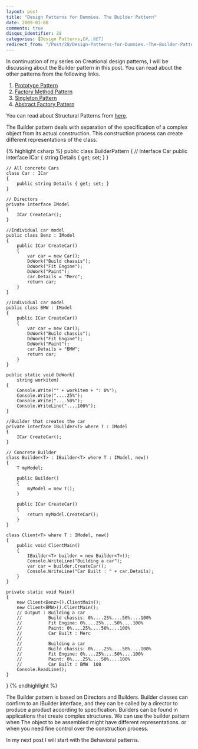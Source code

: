 ```yaml
---
layout: post
title: "Design Patterns for Dummies. The Builder Pattern"
date: 2009-01-08
comments: true
disqus_identifier: 28
categories: [Design Patterns,C#,.NET]
redirect_from: "/Post/28/Design-Patterns-for-Dummies.-The-Builder-Pattern.aspx/"
---
```

In continuation of my series on Creational design patterns, I will be
discussing about the Builder pattern in this post. You can read about
the other patterns from the following links.
<!--more-->
1.  [Prototype
    Pattern](/2008/12/15/Design-Patterns-For-Dummies.-The-Prototype-Pattern/)
2.  [Factory Method
    Pattern](/2008/12/18/Design-Patterns-For-Dummies.-The-Factory-Method-Pattern/)
3.  [Singleton
    Pattern](/2008/12/22/Design-Patterns-for-Dummies.-The-Singleton-Pattern/)
4.  [Abstract Factory
    Pattern](/2009/01/05/Design-Patterns-for-Dummies.-The-Abstract-Factory-Pattern/)

You can read about Structural Patterns from
[here](/2008/12/15/Structural-Design-Patterns/).

The Builder pattern deals with separation of the specification of a
complex object from its actual construction. This construction process
can create different representations of the class.

{% highlight csharp %}
public class BuilderPattern
{
    // Interface Car
    public interface ICar
    {
        string Details { get; set; }
    }

    // All concrete Cars
    class Car : ICar
    {
        public string Details { get; set; }
    }

    // Directors
    private interface IModel
    {
        ICar CreateCar();
    }

    //Individual car model
    public class Benz : IModel
    {
        public ICar CreateCar()
        {
            var car = new Car();
            DoWork("Build chassis");
            DoWork("Fit Engine");
            DoWork("Paint");
            car.Details = "Merc";
            return car;
        }
    }

    //Individual car model
    public class BMW : IModel
    {
        public ICar CreateCar()
        {
            var car = new Car();
            DoWork("Build chassis");
            DoWork("Fit Engine");
            DoWork("Paint");
            car.Details = "BMW";
            return car;
        }
    }

    public static void DoWork(
        string workitem)
    {
        Console.Write("" + workitem + ": 0%");
        Console.Write("....25%");
        Console.Write("....50%");
        Console.WriteLine("....100%");
    }

    //Builder that creates the car
    private interface IBuilder<T> where T : IModel
    {
        ICar CreateCar();
    }

    // Concrete Builder
    class Builder<T> : IBuilder<T> where T : IModel, new()
    {
        T myModel;

        public Builder()
        {
            myModel = new T();
        }

        public ICar CreateCar()
        {
            return myModel.CreateCar();
        }
    }

    class Client<T> where T : IModel, new()
    {
        public void ClientMain()
        {
            IBuilder<T> builder = new Builder<T>();
            Console.WriteLine("Building a car");
            var car = builder.CreateCar();
            Console.WriteLine("Car Built : " + car.Details);
        }
    }

    private static void Main()
    {
        new Client<Benz>().ClientMain();
        new Client<BMW>().ClientMain();
        // Output : Building a car
        //          Build chassis: 0%....25%....50%....100%
        //          Fit Engine: 0%....25%....50%....100%  
        //          Paint: 0%....25%....50%....100%  
        //          Car Built : Merc
        //
        //          Building a car
        //          Build chassis: 0%....25%....50%....100%
        //          Fit Engine: 0%....25%....50%....100%
        //          Paint: 0%....25%....50%....100%
        //          Car Built : BMW  108
        Console.ReadLine();
    }
}
{% endhighlight %}

The Builder pattern is based on Directors and Builders. Builder classes
can confirm to an IBuilder interface, and they can be called by a
director to produce a product according to specification. Builders can
be found in applications that create complex structures. We can use the
builder pattern when The object to be assembled might have different
representations. or when you need fine control over the construction
process.

In my next post I will start with the Behavioral patterns.

